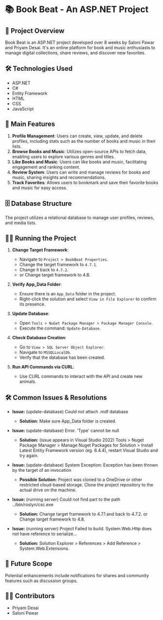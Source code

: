 # 📚 Book Beat - An ASP.NET Project

## 🌟 Project Overview

Book Beat is an ASP.NET project developed over 8 weeks by Saloni Pawar and Priyam Desai. It's an online platform for book and music enthusiasts to manage digital collections, share reviews, and discover new favorites.

## 🛠️ Technologies Used

- ASP.NET
- C#
- Entity Framework
- HTML
- CSS
- JavaScript

## 🚀 Main Features

1. **Profile Management**: Users can create, view, update, and delete profiles, including stats such as the number of books and music in their lists.
2. **Browse Books and Music**: Utilizes open-source APIs to fetch data, enabling users to explore various genres and titles.
3. **Like Books and Music**: Users can like books and music, facilitating engagement and ranking content.
4. **Review System**: Users can write and manage reviews for books and music, sharing insights and recommendations.
5. **Track Favorites**: Allows users to bookmark and save their favorite books and music for easy access.

## 🗄️ Database Structure

The project utilizes a relational database to manage user profiles, reviews, and media lists.

## 🏃‍♂️ Running the Project

1. **Change Target Framework**:
   - Navigate to `Project > BookBeat Properties`.
   - Change the target framework to `4.7.1`.
   - Change it back to `4.7.2`.
   - or Change target framework to 4.8.

2. **Verify App_Data Folder**:
   - Ensure there is an `App_Data` folder in the project.
   - Right-click the solution and select `View in File Explorer` to confirm its presence.

3. **Update Database**:
   - Open `Tools > NuGet Package Manager > Package Manager Console`.
   - Execute the command: `Update-Database`.

4. **Check Database Creation**:
   - Go to `View > SQL Server Object Explorer`.
   - Navigate to `MSSQLLocalDb`.
   - Verify that the database has been created.

5. **Run API Commands via CURL**:
   - Use CURL commands to interact with the API and create new animals.

## 🛠️ Common Issues & Resolutions

- **Issue:** (update-database) Could not attach .mdf database
  - **Solution:** Make sure App_Data folder is created.

- **Issue:** (update-database) Error. 'Type' cannot be null
  - **Solution:** (issue appears in Visual Studio 2022) Tools > Nuget Package Manager > Manage Nuget Packages for Solution > Install Latest Entity Framework version (eg. 6.4.4), restart Visual Studio and try again.

- **Issue:** (update-database) System Exception: Exception has been thrown by the target of an invocation
  - **Possible Solution:** Project was cloned to a OneDrive or other restricted cloud-based storage. Clone the project repository to the actual drive on the machine.

- **Issue:** (running server) Could not find part to the path ../bin/roslyn/csc.exe
  - **Solution:** Change target framework to 4.7.1 and back to 4.7.2. or Change target framework to 4.8.

- **Issue:** (running server) Project Failed to build. System.Web.Http does not have reference to serialize...
  - **Solution:** Solution Explorer > References > Add Reference > System.Web.Extensions.
    

## 🚀 Future Scope

Potential enhancements include notifications for shares and community features such as discussion groups.

## 👨‍💻 Contributors 

- Priyam Desai
- Saloni Pawar
